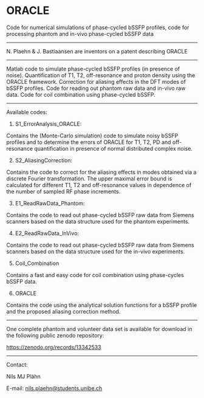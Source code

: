 # ORACLE
Code for numerical simulations of phase-cycled bSSFP profiles, code for processing phantom and in-vivo phase-cycled bSSFP data
**********
N. Plaehn & J. Bastiaansen are inventors on a patent describing ORACLE
**********
Matlab code to simulate phase-cycled bSSFP profiles (in presence of noise). Quantification of T1, T2, off-resonance and proton density using the ORACLE framework. Correction for aliasing effects in the DFT modes of bSSFP profiles. Code for reading out phantom raw data and in-vivo raw data. Code for coil combination using phase-cycled bSSFP. 
**********
Available codes: 

1) S1_ErrorAnalysis_ORACLE:

Contains the (Monte-Carlo simulation) code to simulate noisy bSSFP profiles and to determine the errors of ORACLE for T1, T2, PD and off-resonance quantification in presence of normal distributed complex noise.

2) S2_AliasingCorrection:

Contains the code to correct for the aliasing effects in modes obtained via a discrete Fourier transformation. The upper maximal error bound is calculated for different T1, T2 and off-resonance values in dependence of the number of sampled RF phase increments.

3) E1_ReadRawData_Phantom:

Contains the code to read out phase-cycled bSSFP raw data from Siemens scanners based on the data structure used for the phantom experiments. 

4) E2_ReadRawData_InVivo:

Contains the code to read out phase-cycled bSSFP raw data from Siemens scanners based on the data structure used for the in-vivo experiments. 

5) Coil_Combination

Contains a fast and easy code for coil combination using phase-cycles bSSFP data. 

6) ORACLE

Contains the code using the analytical solution functions for a bSSFP profile and the proposed aliasing correction method.

***********
One complete phantom and volunteer data set is available for download in the following public zenodo repository: 

https://zenodo.org/records/13342533

***********

Contact:  

Nils MJ Plähn

E-mail: nils.plaehn@students.unibe.ch

